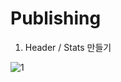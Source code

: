 ﻿# Publishing
 1. Header / Stats 만들기

![1](https://user-images.githubusercontent.com/53888108/143841680-288eaf10-aeb6-441b-b072-b4bfc7b28ba8.JPG)
